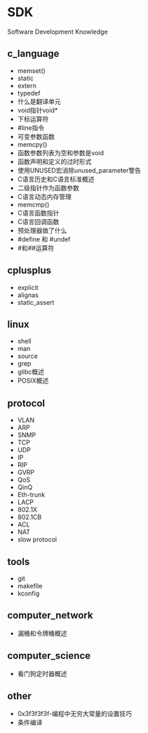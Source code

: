 # SDK
Software Development Knowledge

## c_language

* memset()
* static
* extern
* typedef
* 什么是翻译单元
* void指针void*
* 下标运算符
* #line指令
* 可变参数函数
* memcpy()
* 函数参数列表为空和参数是void
* 函数声明和定义的过时形式
* 使用UNUSED宏消除unused_parameter警告
* C语言历史和C语言标准概述
* 二级指针作为函数参数
* C语言动态内存管理
* memcmp()
* C语言函数指针
* C语言回调函数
* 预处理器做了什么
* #define 和 #undef
* #和##运算符

## cplusplus

* explicit
* alignas
* static_assert

## linux

* shell
* man
* source
* grep
* glibc概述
* POSIX概述

## protocol

* VLAN
* ARP
* SNMP
* TCP
* UDP
* IP
* RIP
* GVRP
* QoS
* QinQ
* Eth-trunk
* LACP
* 802.1X
* 802.1CB
* ACL
* NAT
* slow protocol

## tools

* git
* makefile
* kconfig

## computer_network

* 漏桶和令牌桶概述

## computer_science

* 看门狗定时器概述

## other

* 0x3f3f3f3f-编程中无穷大常量的设置技巧
* 条件编译
